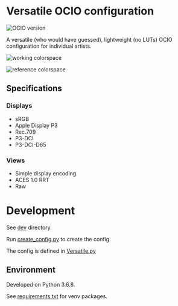 # Versatile OCIO configuration

![OCIO version](https://img.shields.io/badge/OCIO%20version-v2-informational)

A versatile (who would have guessed), lightweight (no LUTs)
OCIO configuration for individual artists.

![working colorspace](https://img.shields.io/badge/working%20colorspace-sRGB%20--%20linear-6a54c4)

![reference colorspace](https://img.shields.io/badge/reference%20colorspace-CIE--XYZ--D65-6a54c4)

## Specifications

### Displays

- sRGB
- Apple Display P3
- Rec.709
- P3-DCI
- P3-DCI-D65

### Views

- Simple display encoding
- ACES 1.0 RRT
- Raw

# Development

See [dev](./dev) directory.

Run [create_config.py](./dev/python/create_config.py) to create the config.

The config is defined in [Versatile.py](./dev/python/Versatile.py)

## Environment

Developed on Python 3.6.8.

See [requirements.txt](../requirements.txt) for venv packages.


